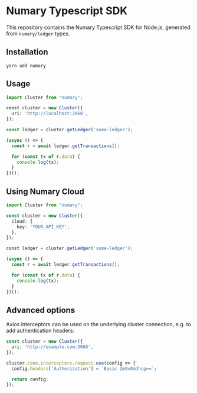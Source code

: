 # Numary Typescript SDK

This repository contains the Numary Typescript SDK for Node.js, generated from `numary/ledger` types.

## Installation

```SHELL
yarn add numary
```

## Usage

```typescript
import Cluster from "numary";

const cluster = new Cluster({
  uri: 'http://localhost:3068',
});

const ledger = cluster.getLedger('some-ledger');

(async () => {
  const r = await ledger.getTransactions();

  for (const tx of r.data) {
    console.log(tx);
  }
})();
```

## Using Numary Cloud

```typescript
import Cluster from "numary";

const cluster = new Cluster({
  cloud: {
    key: 'YOUR_API_KEY',
  },
});

const ledger = cluster.getLedger('some-ledger');

(async () => {
  const r = await ledger.getTransactions();

  for (const tx of r.data) {
    console.log(tx);
  }
})();
```

## Advanced options

Axios interceptors can be used on the underlying cluster connection, e.g. to add authentication headers:

```typescript
const cluster = new Cluster({
  uri: 'http://example.com:3068',
});

cluster.conn.interceptors.request.use(config => {
  config.headers['Authorization'] = `Basic Zm9vOmJhcg==`;

  return config;
});
```
